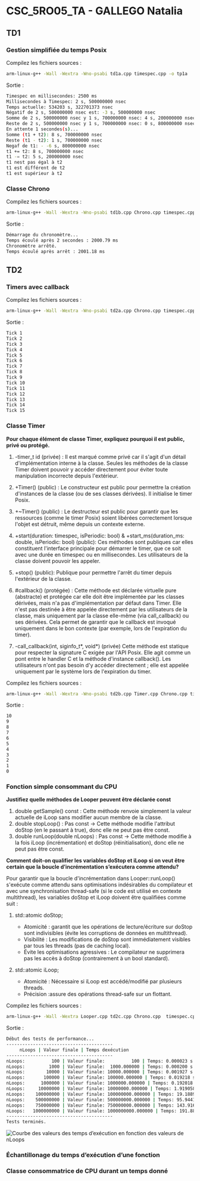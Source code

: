 # CSC_5RO05_TA - GALLEGO Natalia

## TD1

### Gestion simplifiée du temps Posix

Compilez les fichiers sources :
```sh
arm-linux-g++ -Wall -Wextra -Wno-psabi td1a.cpp timespec.cpp -o tp1a
```
Sortie :
```sh
Timespec en millisecondes: 2500 ms
Millisecondes à Timespec: 2 s, 500000000 nsec
Temps actuelle: 534203 s, 322701373 nsec
Négatif de 2 s, 500000000 nsec est: -3 s, 500000000 nsec
Somme de 2 s, 500000000 nsec y 1 s, 700000000 nsec: 4 s, 200000000 nsec
Reste de 2 s, 500000000 nsec y 1 s, 700000000 nsec: 0 s, 800000000 nsec
En attente 1 secondes(s)...
Somme (t1 + t2): 8 s, 700000000 nsec
Reste (t1 - t2): 1 s, 700000000 nsec
Negaf de t1: - -6 s, 800000000 nsec
t1 += t2: 8 s, 700000000 nsec
t1 -= t2: 5 s, 200000000 nsec
t1 nest pas égal à t2
t1 est différent de t2
t1 est supérieur à t2
```


### Classe Chrono

Compilez les fichiers sources :
```sh
arm-linux-g++ -Wall -Wextra -Wno-psabi td1b.cpp Chrono.cpp timespec.cpp -o tp1b
```
Sortie :
```sh
Démarrage du chronomètre...
Temps écoulé après 2 secondes : 2000.79 ms
Chronomètre arrêté.
Temps écoulé après arrêt : 2001.18 ms
```

## TD2

### Timers avec callback
Compilez les fichiers sources :
```sh
arm-linux-g++ -Wall -Wextra -Wno-psabi td2a.cpp Chrono.cpp timespec.cpp -o tp2a
```
Sortie :
```sh
Tick 1
Tick 2
Tick 3
Tick 4
Tick 5
Tick 6
Tick 7
Tick 8
Tick 9
Tick 10
Tick 11
Tick 12
Tick 13
Tick 14
Tick 15
```


### Classe Timer
**‍Pour chaque élément de classe Timer, expliquez pourquoi il est public, privé ou protégé.**
1. -timer_t id (privée) : Il est marqué comme privé car il s'agit d'un détail d'implémentation interne à la classe. Seules les méthodes de la classe Timer doivent pouvoir y accéder directement pour éviter toute manipulation incorrecte depuis l'extérieur.

2. +Timer() (public) : Le constructeur est public pour permettre la création d'instances de la classe (ou de ses classes dérivées). Il initialise le timer Posix.

3. +~Timer() (public) : Le destructeur est public pour garantir que les ressources (comme le timer Posix) soient libérées correctement lorsque l'objet est détruit, même depuis un contexte externe.

4. +start(duration: timespec, isPeriodic: bool) & +start_ms(duration_ms: double, isPeriodic: bool) (public): Ces méthodes sont publiques car elles constituent l'interface principale pour démarrer le timer, que ce soit avec une durée en timespec ou en millisecondes. Les utilisateurs de la classe doivent pouvoir les appeler.

5. +stop() (public): Publique pour permettre l'arrêt du timer depuis l'extérieur de la classe.

6. #callback() (protégée) : Cette méthode est déclarée virtuelle pure (abstracte) et protégée car elle doit être implémentée par les classes dérivées, mais n'a pas d'implémentation par défaut dans Timer. Elle n'est pas destinée à être appelée directement par les utilisateurs de la classe, mais uniquement par la classe elle-même (via call_callback) ou ses dérivées. Cela permet de garantir que le callback est invoqué uniquement dans le bon contexte (par exemple, lors de l'expiration du timer).

7. -call_callback(int, siginfo_t*, void*) (privée) Cette méthode est statique pour respecter la signature C exigée par l'API Posix. Elle agit comme un pont entre le handler C et la méthode d'instance callback(). Les utilisateurs n'ont pas besoin d'y accéder directement ; elle est appelée uniquement par le système lors de l'expiration du timer.

Compilez les fichiers sources :
```sh
arm-linux-g++ -Wall -Wextra -Wno-psabi td2b.cpp Timer.cpp Chrono.cpp timespec.cpp CountDown.cpp -o tp2b
```
Sortie :
```sh
10
9
8
7
6
5
4
3
2
1
0
```

### Fonction simple consommant du CPU
‍**Justifiez quelle méthodes de Looper peuvent être déclarée const**
1. double getSample() const : Cette méthode renvoie simplement la valeur actuelle de iLoop sans modifier aucun membre de la classe. 
2. double stopLoop() : Pas const -> Cette méthode modifie l'attribut doStop (en le passant à true), donc elle ne peut pas être const.
3. double runLoop(double nLoops) : Pas const -> Cette méthode modifie à la fois iLoop (incrémentation) et doStop (réinitialisation), donc elle ne peut pas être const.

**Comment doit-on qualifier les variables doStop et iLoop si on veut être certain que la boucle d’incrémentation s’exécutera comme attendu?**

Pour garantir que la boucle d'incrémentation dans Looper::runLoop() s'exécute comme attendu sans optimisations indésirables du compilateur et avec une synchronisation thread-safe (si le code est utilisé en contexte multithread), les variables doStop et iLoop doivent être qualifiées comme suit :

1. std::atomic<bool> doStop;
    - Atomicité : garantit que les opérations de lecture/écriture sur doStop sont indivisibles (évite les corruptions de données en multithread).
    -  Visibilité : Les modifications de doStop sont immédiatement visibles par tous les threads (pas de caching local).
    -  Évite les optimisations agressives : Le compilateur ne supprimera pas les accès à doStop (contrairement à un bool standard).

2. std::atomic<double> iLoop;
   - Atomicité : Nécessaire si iLoop est accédé/modifié par plusieurs threads.
   -  Précision :assure des opérations thread-safe sur un flottant.

Compilez les fichiers sources :
```sh
arm-linux-g++ -Wall -Wextra Looper.cpp td2c.cpp Chrono.cpp  timespec.cpp -o tp2c
```
Sortie :
```sh
Début des tests de performance...
----------------------------------------
     nLoops | Valeur finale | Temps dexécution
----------------------------------------
nLoops:          100 | Valeur finale:          100 | Temps: 0.000023 s
nLoops:         1000 | Valeur finale:  1000.000000 | Temps: 0.000200 s
nLoops:        10000 | Valeur finale: 10000.000000 | Temps: 0.001927 s
nLoops:       100000 | Valeur finale: 100000.000000 | Temps: 0.019218 s
nLoops:      1000000 | Valeur finale: 1000000.000000 | Temps: 0.192018 s
nLoops:     10000000 | Valeur finale: 10000000.000000 | Temps: 1.919058 s
nLoops:    100000000 | Valeur finale: 100000000.000000 | Temps: 19.188925 s
nLoops:    500000000 | Valeur finale: 500000000.000000 | Temps: 95.944185 s
nLoops:    750000000 | Valeur finale: 750000000.000000 | Temps: 143.916219 s
nLoops:   1000000000 | Valeur finale: 1000000000.000000 | Temps: 191.888351 s
----------------------------------------
Tests terminés.
```

![Courbe des valeurs des temps d’exécution en fonction des valeurs de nLoops](TempsExecution_vs_nLoops_TD2C.png)

### Échantillonage du temps d’exécution d’une fonction

### Classe consommatrice de CPU durant un temps donné


